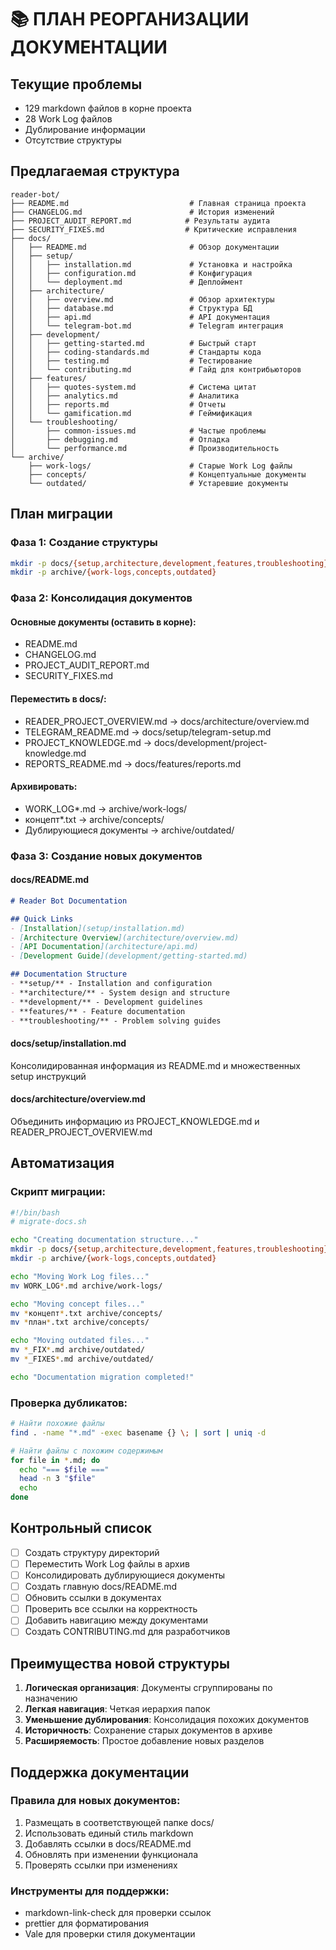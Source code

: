 # 📚 ПЛАН РЕОРГАНИЗАЦИИ ДОКУМЕНТАЦИИ

## Текущие проблемы
- 129 markdown файлов в корне проекта
- 28 Work Log файлов
- Дублирование информации
- Отсутствие структуры

## Предлагаемая структура

```
reader-bot/
├── README.md                           # Главная страница проекта
├── CHANGELOG.md                        # История изменений
├── PROJECT_AUDIT_REPORT.md            # Результаты аудита
├── SECURITY_FIXES.md                  # Критические исправления
├── docs/
│   ├── README.md                       # Обзор документации
│   ├── setup/
│   │   ├── installation.md             # Установка и настройка
│   │   ├── configuration.md            # Конфигурация
│   │   └── deployment.md               # Деплоймент
│   ├── architecture/
│   │   ├── overview.md                 # Обзор архитектуры
│   │   ├── database.md                 # Структура БД
│   │   ├── api.md                      # API документация
│   │   └── telegram-bot.md             # Telegram интеграция
│   ├── development/
│   │   ├── getting-started.md          # Быстрый старт
│   │   ├── coding-standards.md         # Стандарты кода
│   │   ├── testing.md                  # Тестирование
│   │   └── contributing.md             # Гайд для контрибьюторов
│   ├── features/
│   │   ├── quotes-system.md            # Система цитат
│   │   ├── analytics.md                # Аналитика
│   │   ├── reports.md                  # Отчеты
│   │   └── gamification.md             # Геймификация
│   └── troubleshooting/
│       ├── common-issues.md            # Частые проблемы
│       ├── debugging.md                # Отладка
│       └── performance.md              # Производительность
└── archive/
    ├── work-logs/                      # Старые Work Log файлы
    ├── concepts/                       # Концептуальные документы
    └── outdated/                       # Устаревшие документы
```

## План миграции

### Фаза 1: Создание структуры
```bash
mkdir -p docs/{setup,architecture,development,features,troubleshooting}
mkdir -p archive/{work-logs,concepts,outdated}
```

### Фаза 2: Консолидация документов

#### Основные документы (оставить в корне):
- README.md
- CHANGELOG.md  
- PROJECT_AUDIT_REPORT.md
- SECURITY_FIXES.md

#### Переместить в docs/:
- READER_PROJECT_OVERVIEW.md → docs/architecture/overview.md
- TELEGRAM_README.md → docs/setup/telegram-setup.md
- PROJECT_KNOWLEDGE.md → docs/development/project-knowledge.md
- REPORTS_README.md → docs/features/reports.md

#### Архивировать:
- WORK_LOG*.md → archive/work-logs/
- концепт*.txt → archive/concepts/
- Дублирующиеся документы → archive/outdated/

### Фаза 3: Создание новых документов

#### docs/README.md
```markdown
# Reader Bot Documentation

## Quick Links
- [Installation](setup/installation.md)
- [Architecture Overview](architecture/overview.md)
- [API Documentation](architecture/api.md)
- [Development Guide](development/getting-started.md)

## Documentation Structure
- **setup/** - Installation and configuration
- **architecture/** - System design and structure  
- **development/** - Development guidelines
- **features/** - Feature documentation
- **troubleshooting/** - Problem solving guides
```

#### docs/setup/installation.md
Консолидированная информация из README.md и множественных setup инструкций

#### docs/architecture/overview.md
Объединить информацию из PROJECT_KNOWLEDGE.md и READER_PROJECT_OVERVIEW.md

## Автоматизация

### Скрипт миграции:
```bash
#!/bin/bash
# migrate-docs.sh

echo "Creating documentation structure..."
mkdir -p docs/{setup,architecture,development,features,troubleshooting}
mkdir -p archive/{work-logs,concepts,outdated}

echo "Moving Work Log files..."
mv WORK_LOG*.md archive/work-logs/

echo "Moving concept files..."
mv *концепт*.txt archive/concepts/
mv *план*.txt archive/concepts/

echo "Moving outdated files..."
mv *_FIX*.md archive/outdated/
mv *_FIXES*.md archive/outdated/

echo "Documentation migration completed!"
```

### Проверка дубликатов:
```bash
# Найти похожие файлы
find . -name "*.md" -exec basename {} \; | sort | uniq -d

# Найти файлы с похожим содержимым
for file in *.md; do
  echo "=== $file ==="
  head -n 3 "$file"
  echo
done
```

## Контрольный список

- [ ] Создать структуру директорий
- [ ] Переместить Work Log файлы в архив
- [ ] Консолидировать дублирующиеся документы
- [ ] Создать главную docs/README.md
- [ ] Обновить ссылки в документах
- [ ] Проверить все ссылки на корректность
- [ ] Добавить навигацию между документами
- [ ] Создать CONTRIBUTING.md для разработчиков

## Преимущества новой структуры

1. **Логическая организация**: Документы сгруппированы по назначению
2. **Легкая навигация**: Четкая иерархия папок
3. **Уменьшение дублирования**: Консолидация похожих документов
4. **Историчность**: Сохранение старых документов в архиве
5. **Расширяемость**: Простое добавление новых разделов

## Поддержка документации

### Правила для новых документов:
1. Размещать в соответствующей папке docs/
2. Использовать единый стиль markdown
3. Добавлять ссылки в docs/README.md
4. Обновлять при изменении функционала
5. Проверять ссылки при изменениях

### Инструменты для поддержки:
- markdown-link-check для проверки ссылок
- prettier для форматирования
- Vale для проверки стиля документации